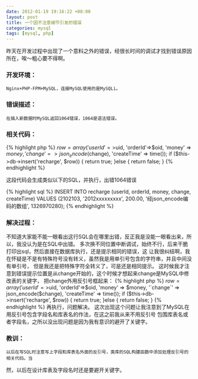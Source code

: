 ```yaml
--- 
date: 2012-01-19 19:16:22 +08:00
layout: post
title: 一个因不注意细节引发的错误
categories: mysql
tags: [mysql, php]
---
```

昨天在开发过程中出现了一个意料之外的错误，经很长时间的调试才找到错误原因所在，唉～粗心要不得啊。

### 开发环境：
    Nginx+PHP-FPM+MySQL，连接MySQL使用的是MySQLi。

### 错误描述：
    在插入新数据时MySQL返回1064错误，1064是语法错误。

### 相关代码：
{% highlight php %}
$row = array('userId'=>$uid, 'orderId'=>$oid, 'money' => $money,
      'change' => json_encode($change), 'createTime' => time());
if ($this->db->insert('recharge', $row)) {
    return true;
}else {
    return false;
}
{% endhighlight %}

这段代码会生成类似以下的SQL，并执行，出错1064错误

{% highlight sql %}
INSERT INTO recharge (userId, orderId, money, change, createTime)
 VALUES (2102103, '2012xxxxxxxxx', 200.00, '经json_encode编码的数组', 1326970280);
{% endhighlight %}

### 解决过程：

不知道大家能不能一眼看出这行SQL会在哪里出错，反正我是没能一眼看出来，所以，我没认为是在SQL中出错。
多次换不同位置中断调试，始终不行，后来干脆打印出sql，然后直接在数据库执行，还是提示相同的错误，这
让我很纠结啊，我在怀疑是不是有特殊符号没有转义，虽然我是用单引号包含的字符串，并且中间没有单引号，
但是我还是把特殊字符全转义了，可是还是相同提示。
    这时候我才注意到错误提示位置是从change开始的，这个时候才想起来change是MySQL中修改表的关键字，
把change外用反引号框起来：
{% highlight php %}
$row = array('userId'=>$uid, 'orderId'=>$oid, 'money' => $money,
      '`change`' => json_encode($change), 'createTime' => time());
if ($this->db->insert('recharge', $row)) {
    return true;
}else {
    return false;
}
{% endhighlight %}
再执行，问题解决。
    这次出现这个问题让我注意到了MySQL在用反引号包含字段名和库表名的作法，在这之前我从来不用反引号
包围库表名或者字段名，之所以没出现问题是因为我有意识的避开了关键字。

### 教训：
    以后在写SQL时注意写上字段和库表名外面的反引号，类库的SQL构建函数中添加处理反引号的相关代码。当
然，以后在设计库表及字段名时还是要避开关键字。
